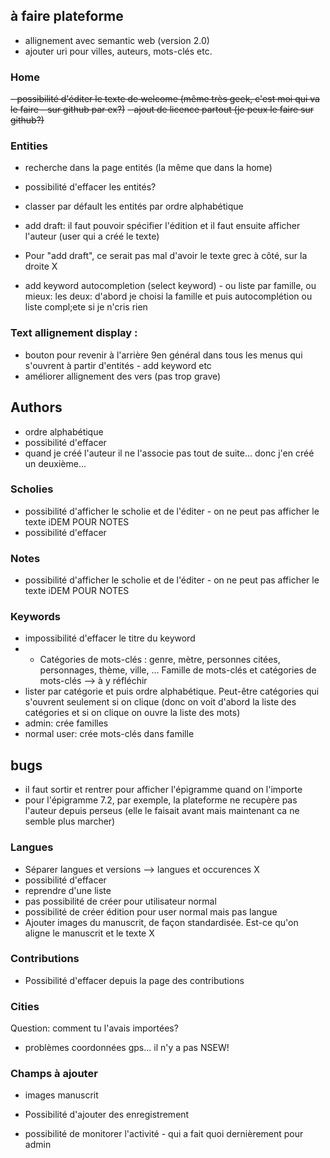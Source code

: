## à faire plateforme

- allignement avec semantic web (version 2.0)
- ajouter uri pour villes, auteurs, mots-clés etc.
### Home
~~- possibilité d'éditer le texte de welcome (même très geek, c'est moi qui va le faire - sur github par ex?)~~
~~- ajout de licence partout (je peux le faire sur github?)~~

### Entities
- recherche dans la page entités (la même que dans la home)

- possibilité d'effacer les entités?

- classer par défault les entités par ordre alphabétique
- add draft: il faut pouvoir spécifier l'édition et il faut ensuite afficher l'auteur (user qui a créé le texte)
- Pour "add draft", ce serait pas mal d'avoir le texte grec à côté, sur la droite X
- add keyword autocompletion (select keyword) - ou liste par famille, ou mieux: les deux: d'abord je choisi la famille et puis autocomplétion ou liste compl;ete si je n'cris rien

### Text allignement display :
- bouton pour revenir à l'arrière 9en général dans tous les menus qui s'ouvrent à partir d'entités - add keyword etc
- améliorer allignement des vers (pas trop grave)

## Authors
- ordre alphabétique
- possibilité d'effacer
- quand je créé l'auteur il ne l'associe pas tout de suite... donc j'en créé un deuxième...

### Scholies
- possibilité d'afficher le scholie et de l'éditer - on ne peut pas afficher le texte iDEM POUR NOTES
- possibilité d'effacer
### Notes
- possibilité d'afficher le scholie et de l'éditer - on ne peut pas afficher le texte iDEM POUR NOTES
### Keywords
- impossibilité d'effacer le titre du keyword
- * Catégories de mots-clés : genre, mètre, personnes citées, personnages, thème, ville, ... Famille de mots-clés et catégories de mots-clés --> à y réfléchir
- lister par catégorie et puis ordre alphabétique. Peut-être catégories qui s'ouvrent seulement si on clique (donc on voit d'abord la liste des catégories et si on clique on ouvre la liste des mots)
- admin: crée familles
- normal user: crée mots-clés dans famille


## bugs
- il faut sortir et rentrer pour afficher l'épigramme quand on l'importe
- pour l'épigramme 7.2, par exemple, la plateforme ne recupère pas l'auteur depuis perseus (elle le faisait avant mais maintenant ca ne semble plus marcher)


### Langues
- Séparer langues et versions --> langues et occurences X
- possibilité d'effacer
- reprendre d'une liste
- pas possibilité de créer pour utilisateur normal
- possibilité de créer édition pour user normal mais pas langue
- Ajouter images du manuscrit, de façon standardisée. Est-ce qu'on aligne le manuscrit et le texte X

### Contributions
- Possibilité d'effacer depuis la page des contributions
### Cities
Question: comment tu l'avais importées?
- problèmes coordonnées gps... il n'y a pas NSEW!

### Champs à ajouter
- images manuscrit
- Possibilité d'ajouter des enregistrement

- possibilité de monitorer l'activité - qui a fait quoi dernièrement pour admin
